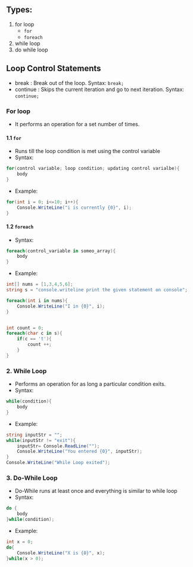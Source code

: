 ## Types:
1. for loop
    - `for`
    - `foreach`
2. while loop
3. do while loop

## Loop Control Statements
- break : Break out of the loop. Syntax: `break;`
- continue : Skips the current iteration and go to next iteration. Syntax: `continue;`

### For loop
- It performs an operation for a set number of times.

#### 1.1 `for`
- Runs till the loop condition is met using the control variable
- Syntax:
```c#
for(control variable; loop condition; updating control varialbe){
    body
}
```
- Example:
```c#
for(int i = 0; i<=10; i++){
    Console.WriteLine("i is currently {0}", i);
}
```

#### 1.2 `foreach`
- Syntax:
```c#
foreach(control_variable in someo_array){
    body
}
```
- Example:
```c#
int[] nums = [1,3,4,5,6];
string s = "console.writeline print the given statement on console";

foreach(int i in nums){
    Console.WriteLine("I in {0}", i);
}


int count = 0;
foreach(char c in s){
    if(c == 't'){
        count ++;
    }
}
```


### 2. While Loop
- Performs an operation for as long a particular condition exits.
- Syntax:
```c#
while(condition){
    body
}
```
- Example:
```c#
string inputStr = "";
while(inputStr != "exit"){
    inputStr= Console.ReadLine("");
    Console.WriteLine("You entered {0}", inputStr);
}
Console.WriteLine("While Loop exited");
```

### 3. Do-While Loop
- Do-While runs at least once and everything is similar to while loop
- Syntax:
```c#
do {
    body
}while(condition);
```
- Example:
```c#
int x = 0;
do{
    Console.WriteLine("X is {0}", x);
}while(x > 0);
```
